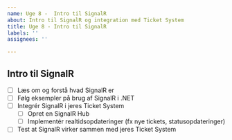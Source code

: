 ```yaml
---
name: Uge 8 -  Intro til SignalR
about: Intro til SignalR og integration med Ticket System
title: Uge 8 - Intro til SignalR
labels: ''
assignees: ''

---
```


## Intro til SignalR

- [ ] Læs om og forstå hvad SignalR er
- [ ] Følg eksempler på brug af SignalR i .NET
- [ ] Integrér SignalR i jeres Ticket System
  - [ ] Opret en SignalR Hub
  - [ ] Implementér realtidsopdateringer (fx nye tickets, statusopdateringer)
- [ ] Test at SignalR virker sammen med jeres Ticket System
